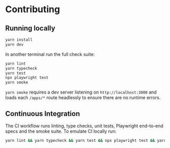 # Contributing

## Running locally

```bash
yarn install
yarn dev
```

In another terminal run the full check suite:

```bash
yarn lint
yarn typecheck
yarn test
npx playwright test
yarn smoke
```

`yarn smoke` requires a dev server listening on `http://localhost:3000` and loads each `/apps/*` route headlessly to ensure there are no runtime errors.

## Continuous Integration

The CI workflow runs linting, type checks, unit tests, Playwright end-to-end specs and the smoke suite. To emulate CI locally run:

```bash
yarn lint && yarn typecheck && yarn test && npx playwright test && yarn smoke
```
